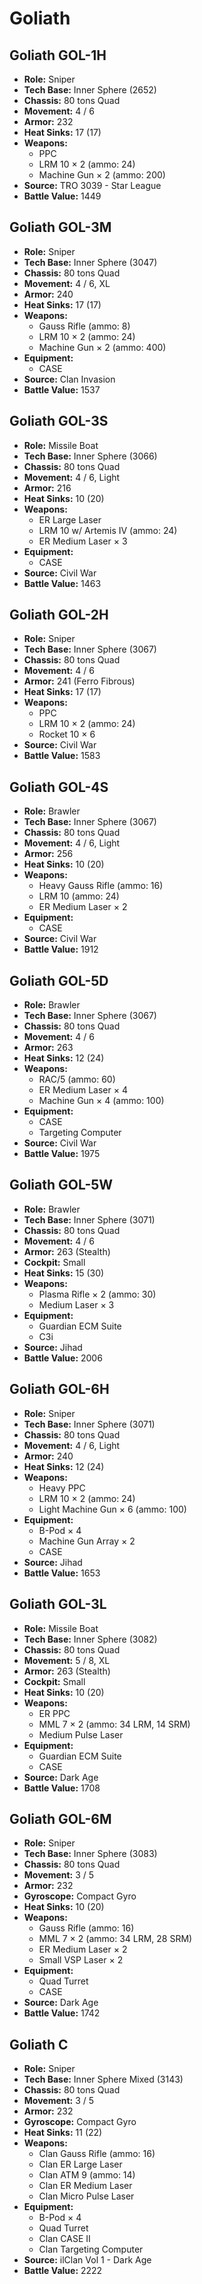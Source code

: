 # Goliath
## Goliath GOL-1H
- **Role:** Sniper
- **Tech Base:** Inner Sphere (2652)
- **Chassis:** 80 tons Quad
- **Movement:** 4 / 6
- **Armor:** 232
- **Heat Sinks:** 17 (17)
- **Weapons:**
  - PPC
  - LRM 10 × 2 (ammo: 24)
  - Machine Gun × 2 (ammo: 200)
- **Source:** TRO 3039 - Star League
- **Battle Value:** 1449

## Goliath GOL-3M
- **Role:** Sniper
- **Tech Base:** Inner Sphere (3047)
- **Chassis:** 80 tons Quad
- **Movement:** 4 / 6, XL
- **Armor:** 240
- **Heat Sinks:** 17 (17)
- **Weapons:**
  - Gauss Rifle (ammo: 8)
  - LRM 10 × 2 (ammo: 24)
  - Machine Gun × 2 (ammo: 400)
- **Equipment:**
  - CASE
- **Source:** Clan Invasion
- **Battle Value:** 1537

## Goliath GOL-3S
- **Role:** Missile Boat
- **Tech Base:** Inner Sphere (3066)
- **Chassis:** 80 tons Quad
- **Movement:** 4 / 6, Light
- **Armor:** 216
- **Heat Sinks:** 10 (20)
- **Weapons:**
  - ER Large Laser
  - LRM 10 w/ Artemis IV (ammo: 24)
  - ER Medium Laser × 3
- **Equipment:**
  - CASE
- **Source:** Civil War
- **Battle Value:** 1463

## Goliath GOL-2H
- **Role:** Sniper
- **Tech Base:** Inner Sphere (3067)
- **Chassis:** 80 tons Quad
- **Movement:** 4 / 6
- **Armor:** 241 (Ferro Fibrous)
- **Heat Sinks:** 17 (17)
- **Weapons:**
  - PPC
  - LRM 10 × 2 (ammo: 24)
  - Rocket 10 × 6
- **Source:** Civil War
- **Battle Value:** 1583

## Goliath GOL-4S
- **Role:** Brawler
- **Tech Base:** Inner Sphere (3067)
- **Chassis:** 80 tons Quad
- **Movement:** 4 / 6, Light
- **Armor:** 256
- **Heat Sinks:** 10 (20)
- **Weapons:**
  - Heavy Gauss Rifle (ammo: 16)
  - LRM 10 (ammo: 24)
  - ER Medium Laser × 2
- **Equipment:**
  - CASE
- **Source:** Civil War
- **Battle Value:** 1912

## Goliath GOL-5D
- **Role:** Brawler
- **Tech Base:** Inner Sphere (3067)
- **Chassis:** 80 tons Quad
- **Movement:** 4 / 6
- **Armor:** 263
- **Heat Sinks:** 12 (24)
- **Weapons:**
  - RAC/5 (ammo: 60)
  - ER Medium Laser × 4
  - Machine Gun × 4 (ammo: 100)
- **Equipment:**
  - CASE
  - Targeting Computer
- **Source:** Civil War
- **Battle Value:** 1975

## Goliath GOL-5W
- **Role:** Brawler
- **Tech Base:** Inner Sphere (3071)
- **Chassis:** 80 tons Quad
- **Movement:** 4 / 6
- **Armor:** 263 (Stealth)
- **Cockpit:** Small
- **Heat Sinks:** 15 (30)
- **Weapons:**
  - Plasma Rifle × 2 (ammo: 30)
  - Medium Laser × 3
- **Equipment:**
  - Guardian ECM Suite
  - C3i
- **Source:** Jihad
- **Battle Value:** 2006

## Goliath GOL-6H
- **Role:** Sniper
- **Tech Base:** Inner Sphere (3071)
- **Chassis:** 80 tons Quad
- **Movement:** 4 / 6, Light
- **Armor:** 240
- **Heat Sinks:** 12 (24)
- **Weapons:**
  - Heavy PPC
  - LRM 10 × 2 (ammo: 24)
  - Light Machine Gun × 6 (ammo: 100)
- **Equipment:**
  - B-Pod × 4
  - Machine Gun Array × 2
  - CASE
- **Source:** Jihad
- **Battle Value:** 1653

## Goliath GOL-3L
- **Role:** Missile Boat
- **Tech Base:** Inner Sphere (3082)
- **Chassis:** 80 tons Quad
- **Movement:** 5 / 8, XL
- **Armor:** 263 (Stealth)
- **Cockpit:** Small
- **Heat Sinks:** 10 (20)
- **Weapons:**
  - ER PPC
  - MML 7 × 2 (ammo: 34 LRM, 14 SRM)
  - Medium Pulse Laser
- **Equipment:**
  - Guardian ECM Suite
  - CASE
- **Source:** Dark Age
- **Battle Value:** 1708

## Goliath GOL-6M
- **Role:** Sniper
- **Tech Base:** Inner Sphere (3083)
- **Chassis:** 80 tons Quad
- **Movement:** 3 / 5
- **Armor:** 232
- **Gyroscope:** Compact Gyro
- **Heat Sinks:** 10 (20)
- **Weapons:**
  - Gauss Rifle (ammo: 16)
  - MML 7 × 2 (ammo: 34 LRM, 28 SRM)
  - ER Medium Laser × 2
  - Small VSP Laser × 2
- **Equipment:**
  - Quad Turret
  - CASE
- **Source:** Dark Age
- **Battle Value:** 1742

## Goliath C
- **Role:** Sniper
- **Tech Base:** Inner Sphere Mixed (3143)
- **Chassis:** 80 tons Quad
- **Movement:** 3 / 5
- **Armor:** 232
- **Gyroscope:** Compact Gyro
- **Heat Sinks:** 11 (22)
- **Weapons:**
  - Clan Gauss Rifle (ammo: 16)
  - Clan ER Large Laser
  - Clan ATM 9 (ammo: 14)
  - Clan ER Medium Laser
  - Clan Micro Pulse Laser
- **Equipment:**
  - B-Pod × 4
  - Quad Turret
  - Clan CASE II
  - Clan Targeting Computer
- **Source:** ilClan Vol 1 - Dark Age
- **Battle Value:** 2222

